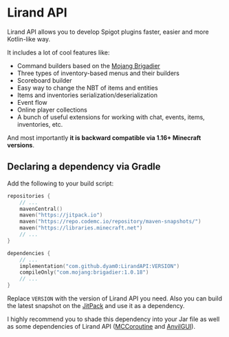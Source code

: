 # Lirand API

Lirand API allows you to develop Spigot plugins faster, easier 
and more Kotlin-like way.

It includes a lot of cool features like:
 - Command builders based on the [Mojang Brigadier](https://github.com/Mojang/brigadier)
 - Three types of inventory-based menus and their builders
 - Scoreboard builder
 - Easy way to change the NBT of items and entities
 - Items and inventories serialization/deserialization
 - Event flow
 - Online player collections
 - A bunch of useful extensions for working with chat, events, items, inventories, etc.

And most importantly **it is backward compatible via 1.16+ Minecraft versions**.


## Declaring a dependency via Gradle

Add the following to your build script:
```kotlin
repositories { 
    // ...
    mavenCentral()
    maven("https://jitpack.io")
    maven("https://repo.codemc.io/repository/maven-snapshots/")
    maven("https://libraries.minecraft.net")
    // ...
}

dependencies {
    // ... 
    implementation("com.github.dyam0:LirandAPI:VERSION")
    compileOnly("com.mojang:brigadier:1.0.18")
    // ...
}
```
Replace `VERSION` with the version of Lirand API you need. 
Also you can build the latest snapshot on the [JitPack](https://jitpack.io/#dyam0/LirandAPI) and use it as a dependency.

I highly recommend you to shade this dependency into your Jar file 
as well as some dependencies of Lirand API 
([MCCoroutine](https://github.com/Shynixn/MCCoroutine) and [AnvilGUI](https://github.com/WesJD/AnvilGUI)).